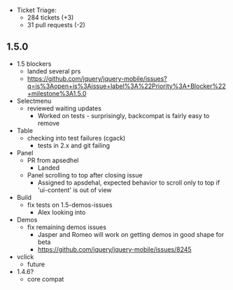 * Ticket Triage:
  * 284 tickets (+3)
  * 31 pull requests (-2)

## 1.5.0
* 1.5 blockers
  * landed several prs
  * https://github.com/jquery/jquery-mobile/issues?q=is%3Aopen+is%3Aissue+label%3A%22Priority%3A+Blocker%22+milestone%3A1.5.0
* Selectmenu
  * reviewed waiting updates
    * Worked on tests - surprisingly, backcompat is fairly easy to remove
* Table
  * checking into test failures (cgack)
    * tests in 2.x and git failing
* Panel
  * PR from apsedhel
    * Landed
  * Panel scrolling to top after closing issue
    * Assigned to apsdehal, expected behavior to scroll only to top if 'ui-content' is out of view
* Build
  * fix tests on 1.5-demos-issues
    * Alex looking into
* Demos
  * fix remaining demos issues
    * Jasper and Romeo will work on getting demos in good shape for beta
    * https://github.com/jquery/jquery-mobile/issues/8245
* vclick
  * future
* 1.4.6?
  * core compat

